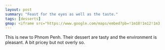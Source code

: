 ```yaml
---
layout: post
summary: "Feast for the eyes as well as the taste."
tags: [desserts]
gmap: <iframe src="https://www.google.com/maps/embed?pb=!1m18!1m12!1m3!1d3909.137418235083!2d104.91809621234111!3d11.541998644555548!2m3!1f0!2f0!3f0!3m2!1i1024!2i768!4f13.1!3m3!1m2!1s0x3109575ec9be1e9d%3A0x34bfaa6a84cd5bf8!2zQ2jDqXJpbnk!5e0!3m2!1sen!2skh!4v1720424328346!5m2!1sen!2skh" width="600" height="450" style="border:0;" allowfullscreen="" loading="lazy" referrerpolicy="no-referrer-when-downgrade"></iframe>
---
```

This is new to Phnom Penh. Their dessert are tasty and the environment is pleasant. A bit pricey but not overly so.
